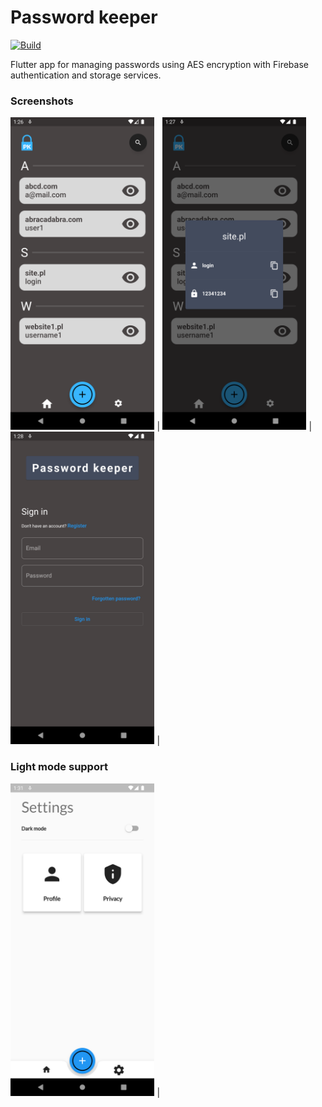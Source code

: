 # Password keeper

[![Build](https://github.com/Stempnio/password-keeper/actions/workflows/build.yml/badge.svg)](https://github.com/Stempnio/password-keeper/actions/workflows/build.yml)

Flutter app for managing passwords using AES encryption with Firebase authentication and storage services.

### Screenshots

<img src="https://github.com/Stempnio/password-keeper/blob/main/app_screenshots/home.png" height="500"> | 
<img src="https://github.com/Stempnio/password-keeper/blob/main/app_screenshots/display_credentials.png" height="500"> | 
<img src="https://github.com/Stempnio/password-keeper/blob/main/app_screenshots/sign_in.png" height="500"> | 
### Light mode support
<img src="https://github.com/Stempnio/password-keeper/blob/main/app_screenshots/light_mode.png" height="500"> | 
